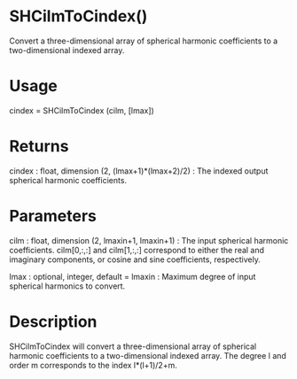 # SHCilmToCindex()

Convert a three-dimensional array of spherical harmonic coefficients to a two-dimensional indexed array.

# Usage

cindex = SHCilmToCindex (cilm, [lmax])

# Returns

cindex : float, dimension (2, (lmax+1)\*(lmax+2)/2)
:   The indexed output spherical harmonic coefficients.

# Parameters

cilm : float, dimension (2, lmaxin+1, lmaxin+1)
:   The input spherical harmonic coefficients. cilm[0,:,:] and cilm[1,:,:] correspond to either the real and imaginary components, or cosine and sine coefficients, respectively.

lmax : optional, integer, default = lmaxin
:   Maximum degree of input spherical harmonics to convert.

# Description

SHCilmToCindex will convert a three-dimensional array of spherical harmonic coefficients to a two-dimensional indexed array.  The degree l and order m corresponds to the index l\*(l+1)/2+m.
